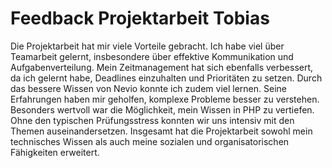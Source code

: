 # Feedback Projektarbeit Tobias
Die Projektarbeit hat mir viele Vorteile gebracht. Ich habe viel über Teamarbeit gelernt, insbesondere über effektive Kommunikation und Aufgabenverteilung. Mein Zeitmanagement hat sich ebenfalls verbessert, da ich gelernt habe, Deadlines einzuhalten und Prioritäten zu setzen.
Durch das bessere Wissen von Nevio konnte ich zudem viel lernen. Seine Erfahrungen haben mir geholfen, komplexe Probleme besser zu verstehen. Besonders wertvoll war die Möglichkeit, mein Wissen in PHP zu vertiefen. Ohne den typischen Prüfungsstress konnten wir uns intensiv mit den Themen auseinandersetzen.
Insgesamt hat die Projektarbeit sowohl mein technisches Wissen als auch meine sozialen und organisatorischen Fähigkeiten erweitert.
